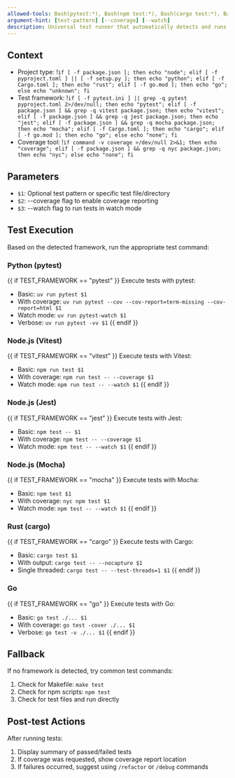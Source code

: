 ```yaml
---
allowed-tools: Bash(pytest:*), Bash(npm test:*), Bash(cargo test:*), Bash(go test:*), Bash(bun test:*), Read, Glob
argument-hint: [test-pattern] [--coverage] [--watch]
description: Universal test runner that automatically detects and runs the appropriate testing framework
---
```


## Context

- Project type: !`if [ -f package.json ]; then echo "node"; elif [ -f pyproject.toml ] || [ -f setup.py ]; then echo "python"; elif [ -f Cargo.toml ]; then echo "rust"; elif [ -f go.mod ]; then echo "go"; else echo "unknown"; fi`
- Test framework: !`if [ -f pytest.ini ] || grep -q pytest pyproject.toml 2>/dev/null; then echo "pytest"; elif [ -f package.json ] && grep -q vitest package.json; then echo "vitest"; elif [ -f package.json ] && grep -q jest package.json; then echo "jest"; elif [ -f package.json ] && grep -q mocha package.json; then echo "mocha"; elif [ -f Cargo.toml ]; then echo "cargo"; elif [ -f go.mod ]; then echo "go"; else echo "none"; fi`
- Coverage tool: !`if command -v coverage >/dev/null 2>&1; then echo "coverage"; elif [ -f package.json ] && grep -q nyc package.json; then echo "nyc"; else echo "none"; fi`

## Parameters

- `$1`: Optional test pattern or specific test file/directory
- `$2`: --coverage flag to enable coverage reporting
- `$3`: --watch flag to run tests in watch mode

## Test Execution

Based on the detected framework, run the appropriate test command:

### Python (pytest)
{{ if TEST_FRAMEWORK == "pytest" }}
Execute tests with pytest:
- Basic: `uv run pytest $1`
- With coverage: `uv run pytest --cov --cov-report=term-missing --cov-report=html $1`
- Watch mode: `uv run pytest-watch $1`
- Verbose: `uv run pytest -vv $1`
{{ endif }}

### Node.js (Vitest)
{{ if TEST_FRAMEWORK == "vitest" }}
Execute tests with Vitest:
- Basic: `npm run test $1`
- With coverage: `npm run test -- --coverage $1`
- Watch mode: `npm run test -- --watch $1`
{{ endif }}

### Node.js (Jest)
{{ if TEST_FRAMEWORK == "jest" }}
Execute tests with Jest:
- Basic: `npm test -- $1`
- With coverage: `npm test -- --coverage $1`
- Watch mode: `npm test -- --watch $1`
{{ endif }}

### Node.js (Mocha)
{{ if TEST_FRAMEWORK == "mocha" }}
Execute tests with Mocha:
- Basic: `npm test $1`
- With coverage: `nyc npm test $1`
- Watch mode: `npm test -- --watch $1`
{{ endif }}

### Rust (cargo)
{{ if TEST_FRAMEWORK == "cargo" }}
Execute tests with Cargo:
- Basic: `cargo test $1`
- With output: `cargo test -- --nocapture $1`
- Single threaded: `cargo test -- --test-threads=1 $1`
{{ endif }}

### Go
{{ if TEST_FRAMEWORK == "go" }}
Execute tests with Go:
- Basic: `go test ./... $1`
- With coverage: `go test -cover ./... $1`
- Verbose: `go test -v ./... $1`
{{ endif }}

## Fallback

If no framework is detected, try common test commands:
1. Check for Makefile: `make test`
2. Check for npm scripts: `npm test`
3. Check for test files and run directly

## Post-test Actions

After running tests:
1. Display summary of passed/failed tests
2. If coverage was requested, show coverage report location
3. If failures occurred, suggest using `/refactor` or `/debug` commands
